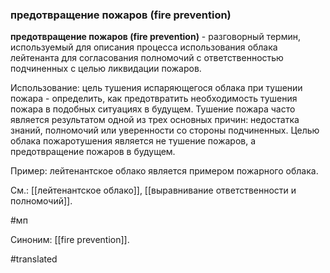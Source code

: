 ### предотвращение пожаров (fire prevention)

**предотвращение пожаров (fire prevention)** - разговорный термин, используемый для описания процесса использования облака лейтенанта для согласования полномочий с ответственностью подчиненных с целью ликвидации пожаров.

Использование: цель тушения испаряющегося облака при тушении пожара - определить, как предотвратить необходимость тушения пожара в подобных ситуациях в будущем. Тушение пожара часто является результатом одной из трех основных причин: недостатка знаний, полномочий или уверенности со стороны подчиненных. Целью облака пожаротушения является не тушение пожаров, а предотвращение пожаров в будущем.

Пример: лейтенантское облако является примером пожарного облака.

См.: [[лейтенантское облако]], [[выравнивание ответственности и полномочий]].

#мп

Синоним: [[fire prevention]].

#translated
